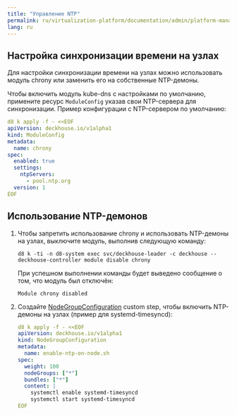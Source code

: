 ```yaml
---
title: "Управление NTP"
permalink: ru/virtualization-platform/documentation/admin/platform-management/network/ntp.html
lang: ru
---
```


## Настройка синхронизации времени на узлах

Для настройки синхронизации времени на узлах можно использовать модуль chrony или заменить его на собственные NTP-демоны.

Чтобы включить модуль kube-dns с настройками по умолчанию, примените ресурс `ModuleConfig` указав свои NTP-сервера для синхронизации. Пример конфигурации с NTP-сервером по умолчанию:

```yaml
d8 k apply -f - <<EOF
apiVersion: deckhouse.io/v1alpha1
kind: ModuleConfig
metadata:
  name: chrony
spec:
  enabled: true
  settings:
    ntpServers:
      - pool.ntp.org
  version: 1
EOF
```

## Использование NTP-демонов

1. Чтобы запретить использование chrony и использовать NTP-демоны на узлах, выключите модуль, выполнив следующую команду:

   ```shell
   d8 k -ti -n d8-system exec svc/deckhouse-leader -c deckhouse -- deckhouse-controller module disable chrony
   ```

   При успешном выполнении команды будет выведено сообщение о том, что модуль был отключён:

   ```console
   Module chrony disabled
   ```

1. Создайте [NodeGroupConfiguration](../../../../reference/cr/nodegroupconfiguration.html) custom step, чтобы включить NTP-демоны на узлах (пример для systemd-timesyncd):

   ```yaml
   d8 k apply -f - <<EOF
   apiVersion: deckhouse.io/v1alpha1
   kind: NodeGroupConfiguration
   metadata:
     name: enable-ntp-on-node.sh
   spec:
     weight: 100
     nodeGroups: ["*"]
     bundles: ["*"]
     content: |
       systemctl enable systemd-timesyncd
       systemctl start systemd-timesyncd
   EOF
   ```
